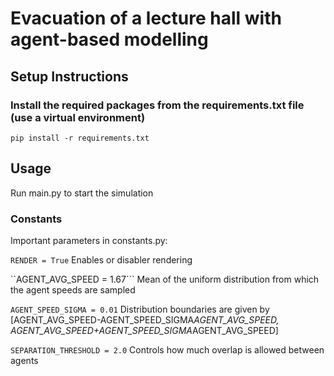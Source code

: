 # Evacuation of a lecture hall with agent-based modelling

## Setup Instructions

### Install the required packages from the requirements.txt file (use a virtual environment)
```
pip install -r requirements.txt
```

## Usage
Run main.py to start the simulation
### Constants
Important parameters in constants.py:

```RENDER = True```
Enables or disabler rendering

``AGENT_AVG_SPEED = 1.67```
Mean of the uniform distribution from which the agent speeds are sampled

```AGENT_SPEED_SIGMA = 0.01```
Distribution boundaries are given by [AGENT_AVG_SPEED-AGENT_SPEED_SIGMA*AGENT_AVG_SPEED, AGENT_AVG_SPEED+AGENT_SPEED_SIGMA*AGENT_AVG_SPEED]

```SEPARATION_THRESHOLD = 2.0```
Controls how much overlap is allowed between agents


